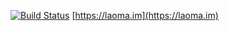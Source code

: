 [![Build Status](https://travis-ci.org/laomafeima/laomafeima.github.io.svg?branch=source)](https://travis-ci.org/laomafeima/laomafeima.github.io)
[https://laoma.im](https://laoma.im)

